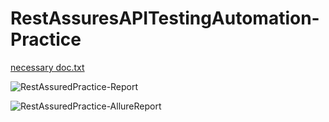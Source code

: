 # RestAssuresAPITestingAutomation-Practice



[necessary doc.txt](https://github.com/AfrinBintaAmzad/RestAssuresAPITestingAutomation-Practice/files/10976579/necessary.doc.txt)

![RestAssuredPractice-Report](https://user-images.githubusercontent.com/83439797/225222812-c62947f3-9934-4d91-b183-63ff99998167.PNG)



![RestAssuredPractice-AllureReport](https://user-images.githubusercontent.com/83439797/225222848-b11617c3-895e-422f-9fc1-30743b6916a8.PNG)
